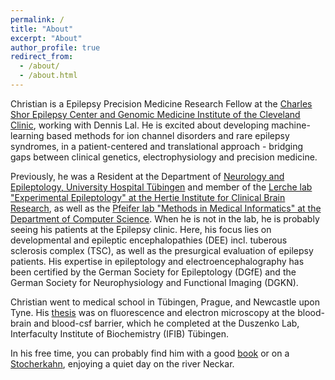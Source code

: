 ```yaml
---
permalink: /
title: "About"
excerpt: "About"
author_profile: true
redirect_from: 
  - /about/
  - /about.html
---
```


Christian is a Epilepsy Precision Medicine Research Fellow at the [Charles Shor Epilepsy Center and Genomic Medicine Institute of the Cleveland Clinic](https://my.clevelandclinic.org/departments/neurological/depts/epilepsy), working with Dennis Lal. He is excited about developing machine-learning based methods for ion channel disorders and rare epilepsy syndromes, in a patient-centered and translational approach - bridging gaps between clinical genetics, electrophysiology and precision medicine. 

Previously, he was a Resident at the Department of [Neurology and Epileptology, University Hospital Tübingen](https://www.medizin.uni-tuebingen.de/de/das-klinikum/einrichtungen/kliniken/neurologie) and member of the [Lerche lab "Experimental Epileptology" at the Hertie Institute for Clinical Brain Research](https://www.hih-tuebingen.de/forschung/neurologie-mit-schwerpunkt-epileptologie/), as well as the [Pfeifer lab "Methods in Medical Informatics" at the Department of Computer Science](http://pfeiferlab.org). When he is not in the lab, he is probably seeing his patients at the Epilepsy clinic. Here, his focus lies on developmental and epileptic encephalopathies (DEE) incl. tuberous sclerosis complex (TSC), as well as the presurgical evaluation of epilepsy patients. His expertise in epileptology and electroencephalography has been certified by the German Society for Epileptology (DGfE) and the German Society for Neurophysiology and Functional Imaging (DGKN).

Christian went to medical school in Tübingen, Prague, and Newcastle upon Tyne. His [thesis](https://repositorium.ixtheo.de/xmlui/handle/10900/80299) was on fluorescence and electron microscopy at the blood-brain and blood-csf barrier, which he completed at the Duszenko Lab, Interfaculty Institute of Biochemistry (IFIB) Tübingen.

In his free time, you can probably find him with a good [book](https://www.loebclassics.com/view/marcus_aurelius-meditations/1916/pb_LCL058.3.xml) or on a [Stocherkahn](https://en.wikipedia.org/wiki/Punt_(boat)#Punting_around_the_world), enjoying a quiet day on the river Neckar.
